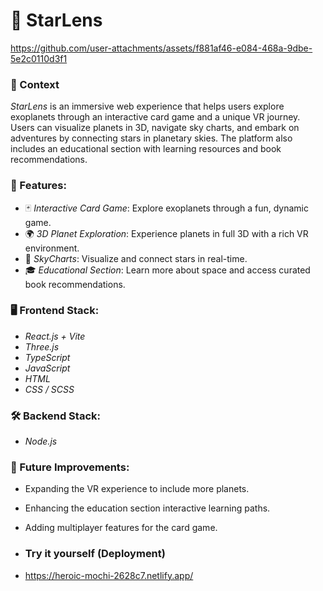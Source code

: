 # 🌟 StarLens
https://github.com/user-attachments/assets/f881af46-e084-468a-9dbe-5e2c0110d3f1

 ### 🌌 Context
*StarLens* is an immersive web experience that helps users explore exoplanets through an interactive card game and a unique VR journey. Users can visualize planets in 3D, navigate sky charts, and embark on adventures by connecting stars in planetary skies. The platform also includes an educational section with learning resources and book recommendations.


### 🚀 Features:
- 🃏 *Interactive Card Game*: Explore exoplanets through a fun, dynamic game.
- 🌍 *3D Planet Exploration*: Experience planets in full 3D with a rich VR environment.
- 🌌 *SkyCharts*: Visualize and connect stars in real-time.
- 🎓 *Educational Section*: Learn more about space and access curated book recommendations.


### 🖥 Frontend Stack:
- *React.js + Vite*
- *Three.js*
- *TypeScript*
- *JavaScript*
- *HTML*
- *CSS / SCSS*

### 🛠 Backend Stack:
- *Node.js*

### 🚧 Future Improvements:
- Expanding the VR experience to include more planets.
- Enhancing the education section interactive learning paths.
- Adding multiplayer features for the card game.

- ### Try it yourself (Deployment)
- https://heroic-mochi-2628c7.netlify.app/
